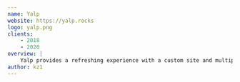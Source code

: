 ```yaml
---
name: Yalp
website: https://yalp.rocks
logo: yalp.png
clients:
    - 2018
    - 2020
overview: |
    Yalp provides a refreshing experience with a custom site and multiple Yalp exclusive games. 
author: kz1
---
```

